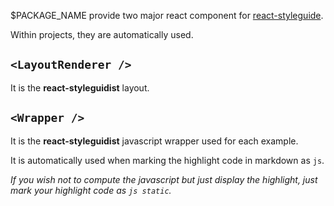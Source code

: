 $PACKAGE_NAME provide two major react component for [react-styleguide](https://react-styleguidist.js.org/).

Within projects, they are automatically used.

## `<LayoutRenderer />` 

It is the **react-styleguidist** layout.

## `<Wrapper />`

It is the **react-styleguidist** javascript wrapper used for each example.

It is automatically used when marking the highlight code in markdown as `js`. 

*If you wish not to compute the javascript but just display the highlight, just mark your highlight code as `js static`.*

